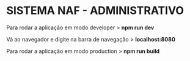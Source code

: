 <h1>SISTEMA NAF - ADMINISTRATIVO</h1>

<p>Para rodar a aplicação em modo developer > <strong>npm run dev</strong></p>
<p>Vá ao navegador e digite na barra de navegação > <strong>localhost:8080</strong></p>

<p>Para rodar a aplicação em modo production > <strong>npm run build</strong></p>

